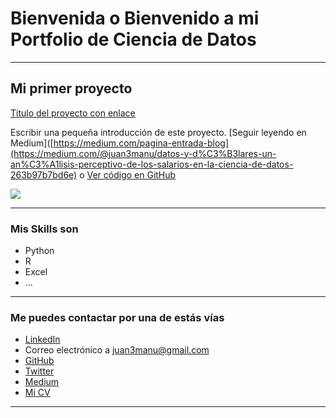 # Bienvenida o Bienvenido a mi Portfolio de Ciencia de Datos

---

## Mi primer proyecto
[Titulo del proyecto con enlace](https://medium.com/pagina-entrada-blog)

Escribir una pequeña introducción de este proyecto. [Seguir leyendo en Medium]([https://medium.com/pagina-entrada-blog](https://medium.com/@juan3manu/datos-y-d%C3%B3lares-un-an%C3%A1lisis-perceptivo-de-los-salarios-en-la-ciencia-de-datos-263b97b7bd6e) o [Ver código en GitHub]([https://github.com/tu-repo](https://github.com/JuanMCP/proyecto-portafolio/tree/main/data))

[<img src="images/dummy_thumbnail.jpg?raw=true"/>](https://medium.com/pagina-entrada-blog)

---

### Mis Skills son

- Python
- R
- Excel
- ...

---

### Me puedes contactar por una de estás vías

- [LinkedIn](https://www.linkedin.com/in/tu-linkedin/](https://www.linkedin.com/in/juan-manuel-castro-008772283/))
- Correo electrónico a <juan3manu@gmail.com>
- [GitHub](https://github.com/tu-github/)
- [Twitter](https://twitter.com/tu-twitter)
- [Medium](https://medium.com/@tu-medium)
- [Mi CV](/pdf/plantilla-curriculum-blanco.pdf)

---
